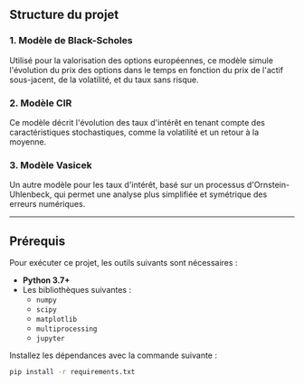 ## **Structure du projet**

### **1. Modèle de Black-Scholes**
Utilisé pour la valorisation des options européennes, ce modèle simule l'évolution du prix des options dans le temps en fonction du prix de l'actif sous-jacent, de la volatilité, et du taux sans risque.

### **2. Modèle CIR**
Ce modèle décrit l'évolution des taux d'intérêt en tenant compte des caractéristiques stochastiques, comme la volatilité et un retour à la moyenne.

### **3. Modèle Vasicek**
Un autre modèle pour les taux d'intérêt, basé sur un processus d'Ornstein-Uhlenbeck, qui permet une analyse plus simplifiée et symétrique des erreurs numériques.

---

## **Prérequis**
Pour exécuter ce projet, les outils suivants sont nécessaires :
- **Python 3.7+**
- Les bibliothèques suivantes :
  - `numpy`
  - `scipy`
  - `matplotlib`
  - `multiprocessing`
  - `jupyter`

Installez les dépendances avec la commande suivante :
```bash
pip install -r requirements.txt

